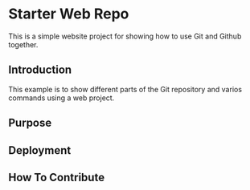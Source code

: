 # Starter Web Repo

This is a simple website project for showing how to use Git and Github together.

## Introduction

This example is to show different parts of the Git repository and varios commands using a web project.

## Purpose

## Deployment

## How To Contribute


